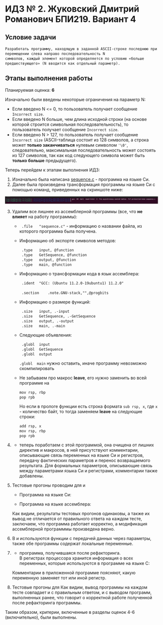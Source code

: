 # ИДЗ № 2. Жуковский Дмитрий Романович БПИ219. Вариант 4
## Условие задачи
```
Разработать программу, находящую в заданной ASCII-строке последнюю при перемещении слева направо последовательность N
символов, каждый элемент которой определяется по условию «больше предшествующего» (N вводится как отдельный параметр).
```
## Этапы выполнения работы

Планируемая оценка: **6**  

Изначально были введены некоторые ограничения на параметр N:
- Если введено N <= 0, то пользователь получает сообщение `Incorrect size`.
- Если введено N больше, чем длина исходной строки (на основе которой строится символьная последовательность), то пользователь получает сообщение `Incorrect size`.
- Если введено N > 127, то пользователь получает сообщение `Incorrect size` (ASCII-таблица состоит из 128 символов, а строка может **только заканчиваться** нулевым символом `'\0'`, следовательно, максимальная последовательность может состоять из 127 символов, так как код следующего символа может быть **только больше** предыдущего).

Теперь перейдем к этапам выполнения ИДЗ:
1. Изначально была написана [sequence.c](https://github.com/bugovsky/CSA_IHW_02/blob/main/Programs/sequence.c) - программа на языке Си.
2. Далее была произведена трансформация программы на языке Си с помощью команд, приведенных на скриншоте ниже: 

![](https://github.com/bugovsky/CSA_IHW_02/blob/main/Images/transform.png)

3. Удалим все лишнее из ассемблерной программы (все, что **не влияет** на работу программы):
    - `	.file	"sequence.c"` -  информацию о названии файла, из которого программа была получена.
    - Информацию об экспорте символов методов:
    
       ```
        .type	input, @function
        .type	GetSequence, @function
        .type	output, @function
        .type	main, @function
       ```
     - Информацию о трансформации кода в язык ассемблера:
     
       ```
      	.ident	"GCC: (Ubuntu 11.2.0-19ubuntu1) 11.2.0"

	    .section	.note.GNU-stack,"",@progbits
       ```
     - Информацию о размере функций:
       ```
        .size	input, .-input
        .size	GetSequence, .-GetSequence
        .size	output, .-output
        .size	main, .-main
       ```
     - Следующие объявления:
       ```
        .globl	input
        .globl	GetSequence
        .globl	output
       ```
       `.globl	main` нужно оставить, иначе программу невозможно скомпилировать
     - Не забываем про макрос **leave**, его нужно заменить во всей программе на
        ```
        mov rsp, rbp
        pop rpb
        ```
        Но если в прологе функции есть строка формата `sub rsp, x`, где `x` - количество байт, то тогда заменяем **leave** на следующие строки:
        ```
        add rsp, x
        mov rsp, rbp
        pop rpb
        ```
4.  - теперь поработаем с этой программой, она очищена от лишних директив и макросов, в ней присутствуют комментарии, описывающие связь переменных на языке Си и регистров, передачу фактических параметров и перенос возвращаемого результата. Для формальных параметров, описывающие связь между параметрами языка Си и регистрами, комментарии также добавлены.
5. Тестовые прогоны проводим для  и 
    - Программа на языке Си:
    
    - Программа на языке ассемблера:
    
    Как видим, результаты тестовых прогонов одинаковы, а также их вывод не отличается от правильного ответа на каждом тесте, заключаем, что программа работает корректно, а модификация ассемблерной программмы произведена верно.
6. В  и  используются функции с передачей данных
через параметры, также обе программы содержат локальные переменные.
7.  - программа, получившаяся после рефакторинга.  
  В регистрах процессора хранится информация о всех переменных, которые используются в программе на языке C:
    
    
    Комментарии в приложенной программе поясняют, какую переменную заменяет тот или иной регистр.
8. Тестовые прогоны для 
  Как видим, вывод программы на каждом тесте совпадает и с правильным ответом, и с выводом программ, выполненных ранее, что говорит о корректной работе полученной после рефакторинга программы.
  
  Таким образом, критерии, включенные в разделы оценок 4-6 (включительно), были выполнены.
